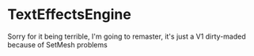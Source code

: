 # TextEffectsEngine
 Sorry for it being terrible, I'm going to remaster, it's just a V1 dirty-maded because of SetMesh problems
